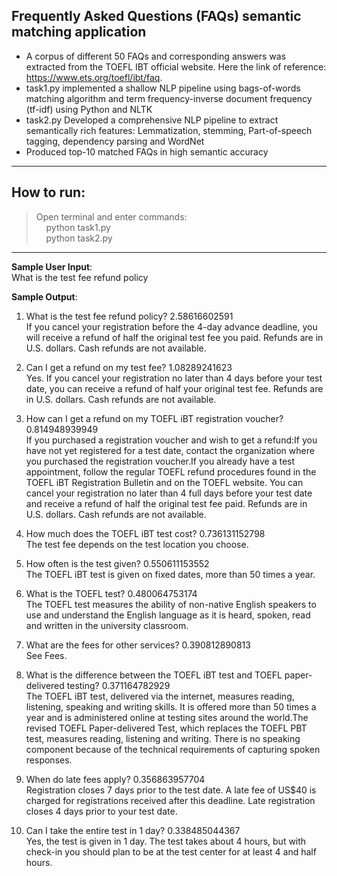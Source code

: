## Frequently Asked Questions (FAQs) semantic matching application

- A corpus of different 50 FAQs and corresponding answers was extracted from the TOEFL IBT official website. Here the link of reference: ​https://www.ets.org/toefl/ibt/faq​.
- task1.py implemented a shallow NLP pipeline using bags-of-words matching algorithm and term frequency-inverse document frequency (tf-idf) using Python and NLTK
- task2.py Developed a comprehensive NLP pipeline to extract semantically rich features: Lemmatization,
stemming, Part-of-speech tagging, dependency parsing and WordNet
- Produced top-10 matched FAQs in high semantic accuracy

------  
## How to run:
> Open terminal and enter commands:<br />
> &nbsp;&nbsp;&nbsp;&nbsp;python task1.py<br />
> &nbsp;&nbsp;&nbsp;&nbsp;python task2.py<br />


------  
**Sample User Input**:<br />
What is the test fee refund policy

**Sample Output**:
1. What is the test fee refund policy? 2.58616602591<br />
If you cancel your registration before the 4-day advance deadline, you will receive a refund of half the original test fee you paid. Refunds are in U.S. dollars. Cash refunds are not available.

2. Can I get a refund on my test fee? 1.08289241623<br />
Yes. If you cancel your registration no later than 4 days before your test date, you can receive a refund of half your original test fee. Refunds are in U.S. dollars. Cash refunds are not available.

3. How can I get a refund on my TOEFL iBT registration voucher? 0.814948939949<br />
If you purchased a registration voucher and wish to get a refund:If you have not yet registered for a test date, contact the organization where you purchased the registration voucher.If you already have a test appointment, follow the regular TOEFL refund procedures found in the TOEFL iBT Registration Bulletin and on the TOEFL website. You can cancel your registration no later than 4 full days before your test date and receive a refund of half the original test fee paid. Refunds are in U.S. dollars. Cash refunds are not available.

4. How much does the TOEFL iBT test cost? 0.736131152798<br /> 
The test fee depends on the test location you choose.

5. How often is the test given? 0.550611153552<br />
The TOEFL iBT test is given on fixed dates, more than 50 times a year.

6. What is the TOEFL test? 0.480064753174<br />
The TOEFL test measures the ability of non-native English speakers to use and understand the English language as it is heard, spoken, read and written in the university classroom.

7. What are the fees for other services? 0.390812890813<br /> 
See Fees.

8. What is the difference between the TOEFL iBT test and TOEFL paper-delivered testing? 0.371164782929<br />
The TOEFL iBT test, delivered via the internet, measures reading, listening, speaking and writing skills. It is offered more than 50 times a year and is administered online at testing sites around the world.The revised TOEFL Paper-delivered Test, which replaces the TOEFL PBT test, measures reading, listening and writing. There is no speaking component because of the technical requirements of capturing spoken responses.

9. When do late fees apply? 0.356863957704<br />
Registration closes 7 days prior to the test date. A late fee of US$40 is charged for registrations received after this deadline. Late registration closes 4 days prior to your test date.

10. Can I take the entire test in 1 day? 0.338485044367<br />
Yes, the test is given in 1 day. The test takes about 4 hours, but with check-in you should plan to be at the test center for at least 4 and half hours.
